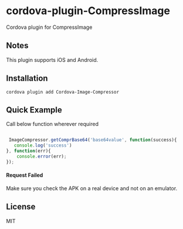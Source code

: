 # cordova-plugin-CompressImage

Cordova plugin for CompressImage 


## Notes
This plugin supports iOS and Android.    

## Installation
    cordova plugin add Cordova-Image-Compressor

## Quick Example

Call below function wherever required

```javascript

 ImageCompressor.getComprBase64('base64value', function(success){
   console.log('success') 
}, function(err){
    console.error(err);
});

```

#### Request Failed

Make sure you check the APK on a real device and not on an emulator.


## License

MIT

